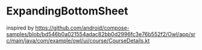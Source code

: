# ExpandingBottomSheet

inspired by https://github.com/android/compose-samples/blob/bd546b0a021554adac82bb0d2996fc3e76b552f2/Owl/app/src/main/java/com/example/owl/ui/course/CourseDetails.kt
